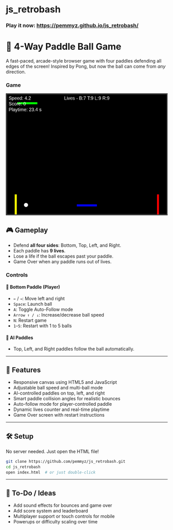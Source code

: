 # js_retrobash

### Play it now: https://pemmyz.github.io/js_retrobash/


# 🔳 4-Way Paddle Ball Game

A fast-paced, arcade-style browser game with four paddles defending all edges of the screen! Inspired by Pong, but now the ball can come from *any* direction.

### Game
![Game 1](screenshots/game_1.png)

## 🎮 Gameplay

- Defend **all four sides**: Bottom, Top, Left, and Right.
- Each paddle has **9 lives**.
- Lose a life if the ball escapes past your paddle.
- Game Over when any paddle runs out of lives.

### Controls

#### 🔵 Bottom Paddle (Player)
- `←` / `→`: Move left and right  
- `Space`: Launch ball  
- `A`: Toggle Auto-Follow mode  
- `Arrow ↑ / ↓`: Increase/decrease ball speed  
- `N`: Restart game  
- `1`–`5`: Restart with 1 to 5 balls

#### 🤖 AI Paddles
- Top, Left, and Right paddles follow the ball automatically.

---

## 🧠 Features

- Responsive canvas using HTML5 and JavaScript
- Adjustable ball speed and multi-ball mode
- AI-controlled paddles on top, left, and right
- Smart paddle collision angles for realistic bounces
- Auto-follow mode for player-controlled paddle
- Dynamic lives counter and real-time playtime
- Game Over screen with restart instructions

---

## 🛠 Setup

No server needed. Just open the HTML file!

```bash
git clone https://github.com/pemmyz/js_retrobash.git
cd js_retrobash
open index.html  # or just double-click
```
---

## 📌 To-Do / Ideas

- Add sound effects for bounces and game over  
- Add score system and leaderboard  
- Multiplayer support or touch controls for mobile  
- Powerups or difficulty scaling over time  

